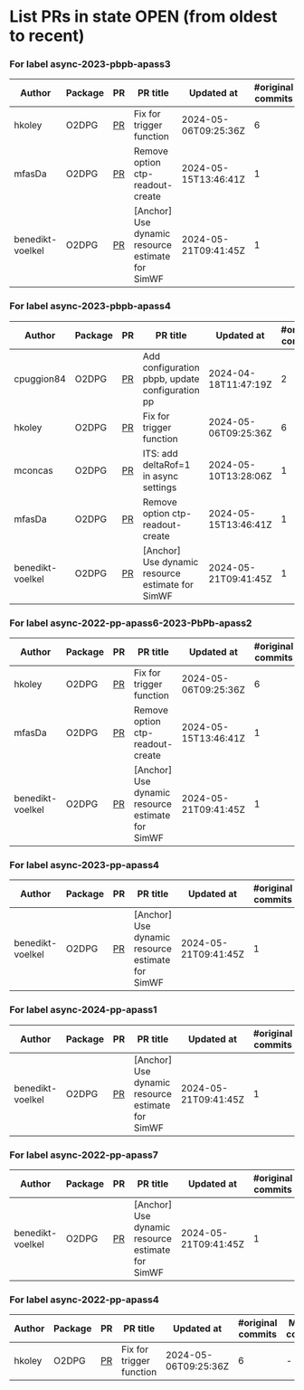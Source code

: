 # List PRs in state OPEN (from oldest to recent)


### For label async-2023-pbpb-apass3

| Author | Package | PR | PR title | Updated at | #original commits | Merge commit |
| --- | --- | --- | --- | --- | --- | --- |
| hkoley | O2DPG | [PR](https://github.com/AliceO2Group/O2DPG/pull/1610) | Fix for trigger function | 2024-05-06T09:25:36Z | 6 | - |
| mfasDa | O2DPG | [PR](https://github.com/AliceO2Group/O2DPG/pull/1607) | Remove option ctp-readout-create | 2024-05-15T13:46:41Z | 1 | - |
| benedikt-voelkel | O2DPG | [PR](https://github.com/AliceO2Group/O2DPG/pull/1640) | [Anchor] Use dynamic resource estimate for SimWF | 2024-05-21T09:41:45Z | 1 | - |


### For label async-2023-pbpb-apass4

| Author | Package | PR | PR title | Updated at | #original commits | Merge commit |
| --- | --- | --- | --- | --- | --- | --- |
| cpuggion84 | O2DPG | [PR](https://github.com/AliceO2Group/O2DPG/pull/1520) | Add configuration pbpb, update configuration pp | 2024-04-18T11:47:19Z | 2 | - |
| hkoley | O2DPG | [PR](https://github.com/AliceO2Group/O2DPG/pull/1610) | Fix for trigger function | 2024-05-06T09:25:36Z | 6 | - |
| mconcas | O2DPG | [PR](https://github.com/AliceO2Group/O2DPG/pull/1621) | ITS: add deltaRof=1 in async settings | 2024-05-10T13:28:06Z | 1 | - |
| mfasDa | O2DPG | [PR](https://github.com/AliceO2Group/O2DPG/pull/1607) | Remove option ctp-readout-create | 2024-05-15T13:46:41Z | 1 | - |
| benedikt-voelkel | O2DPG | [PR](https://github.com/AliceO2Group/O2DPG/pull/1640) | [Anchor] Use dynamic resource estimate for SimWF | 2024-05-21T09:41:45Z | 1 | - |


### For label async-2022-pp-apass6-2023-PbPb-apass2

| Author | Package | PR | PR title | Updated at | #original commits | Merge commit |
| --- | --- | --- | --- | --- | --- | --- |
| hkoley | O2DPG | [PR](https://github.com/AliceO2Group/O2DPG/pull/1610) | Fix for trigger function | 2024-05-06T09:25:36Z | 6 | - |
| mfasDa | O2DPG | [PR](https://github.com/AliceO2Group/O2DPG/pull/1607) | Remove option ctp-readout-create | 2024-05-15T13:46:41Z | 1 | - |
| benedikt-voelkel | O2DPG | [PR](https://github.com/AliceO2Group/O2DPG/pull/1640) | [Anchor] Use dynamic resource estimate for SimWF | 2024-05-21T09:41:45Z | 1 | - |


### For label async-2023-pp-apass4

| Author | Package | PR | PR title | Updated at | #original commits | Merge commit |
| --- | --- | --- | --- | --- | --- | --- |
| benedikt-voelkel | O2DPG | [PR](https://github.com/AliceO2Group/O2DPG/pull/1640) | [Anchor] Use dynamic resource estimate for SimWF | 2024-05-21T09:41:45Z | 1 | - |


### For label async-2024-pp-apass1

| Author | Package | PR | PR title | Updated at | #original commits | Merge commit |
| --- | --- | --- | --- | --- | --- | --- |
| benedikt-voelkel | O2DPG | [PR](https://github.com/AliceO2Group/O2DPG/pull/1640) | [Anchor] Use dynamic resource estimate for SimWF | 2024-05-21T09:41:45Z | 1 | - |


### For label async-2022-pp-apass7

| Author | Package | PR | PR title | Updated at | #original commits | Merge commit |
| --- | --- | --- | --- | --- | --- | --- |
| benedikt-voelkel | O2DPG | [PR](https://github.com/AliceO2Group/O2DPG/pull/1640) | [Anchor] Use dynamic resource estimate for SimWF | 2024-05-21T09:41:45Z | 1 | - |


### For label async-2022-pp-apass4

| Author | Package | PR | PR title | Updated at | #original commits | Merge commit |
| --- | --- | --- | --- | --- | --- | --- |
| hkoley | O2DPG | [PR](https://github.com/AliceO2Group/O2DPG/pull/1610) | Fix for trigger function | 2024-05-06T09:25:36Z | 6 | - |
